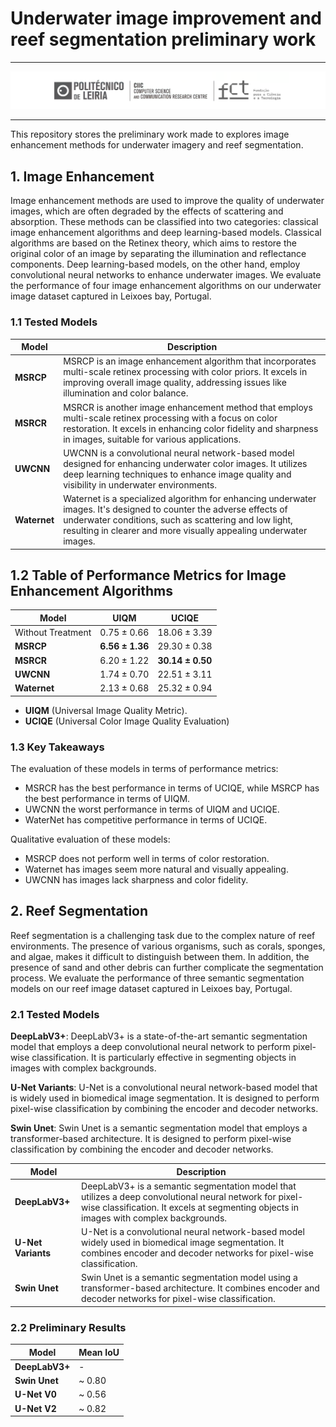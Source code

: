 # Underwater image improvement and reef segmentation preliminary work

---

<p align="center">
<img src="assets/CIIC_logo_v2.png" width="1000px"/>
</p>

---

This repository stores the preliminary work made to explores image enhancement methods for underwater imagery and reef segmentation. 

## 1. Image Enhancement

Image enhancement methods are used to improve the quality of underwater images, which are often degraded by the effects of scattering and absorption. These methods can be classified into two categories: classical image enhancement algorithms and deep learning-based models. Classical algorithms are based on the Retinex theory, which aims to restore the original color of an image by separating the illumination and reflectance components. Deep learning-based models, on the other hand, employ convolutional neural networks to enhance underwater images.
We evaluate the performance of four image enhancement algorithms on our underwater image dataset captured in Leixoes bay, Portugal.

### 1.1 Tested Models

| Model      | Description                                                                                                                    |
|------------|--------------------------------------------------------------------------------------------------------------------------------|
| **MSRCP**  | MSRCP is an image enhancement algorithm that incorporates multi-scale retinex processing with color priors. It excels in improving overall image quality, addressing issues like illumination and color balance.  |
| **MSRCR**  | MSRCR is another image enhancement method that employs multi-scale retinex processing with a focus on color restoration. It excels in enhancing color fidelity and sharpness in images, suitable for various applications. |
| **UWCNN**  | UWCNN is a convolutional neural network-based model designed for enhancing underwater color images. It utilizes deep learning techniques to enhance image quality and visibility in underwater environments.  |
| **Waternet**| Waternet is a specialized algorithm for enhancing underwater images. It's designed to counter the adverse effects of underwater conditions, such as scattering and low light, resulting in clearer and more visually appealing underwater images. |


## 1.2 Table of Performance Metrics for Image Enhancement Algorithms

| Model              | UIQM             | UCIQE            |
|----------------------|------------------|------------------|
| Without Treatment    | $0.75 \pm 0.66$  | $18.06 \pm 3.39$ | 
| **MSRCP**            | **$6.56 \pm 1.36$**  | $29.30 \pm 0.38$ | 
| **MSRCR**            | $6.20 \pm 1.22$  | **$30.14 \pm 0.50$**  | 
| **UWCNN**            | $1.74 \pm 0.70$  | $22.51 \pm 3.11$ | 
| **Waternet**         | $2.13 \pm 0.68$  | $25.32 \pm 0.94$ |

- **UIQM** (Universal Image Quality Metric).
- **UCIQE** (Universal Color Image Quality Evaluation) 

### 1.3 Key Takeaways

The evaluation of these models in terms of performance metrics:
* MSRCR has the best performance in terms of UCIQE, while MSRCP has the best performance in terms of UIQM.
* UWCNN the worst performance in terms of UIQM and UCIQE.
* WaterNet has competitive performance in terms of UCIQE.

Qualitative evaluation of these models:
* MSRCP does not perform well in terms of color restoration.
* Waternet has images seem more natural and visually appealing.
* UWCNN has images lack sharpness and color fidelity.


## 2. Reef Segmentation

Reef segmentation is a challenging task due to the complex nature of reef environments. The presence of various organisms, such as corals, sponges, and algae, makes it difficult to distinguish between them. In addition, the presence of sand and other debris can further complicate the segmentation process. We evaluate the performance of three semantic segmentation models on our reef image dataset captured in Leixoes bay, Portugal.

### 2.1 Tested Models

**DeepLabV3+**: DeepLabV3+ is a state-of-the-art semantic segmentation model that employs a deep convolutional neural network to perform pixel-wise classification. It is particularly effective in segmenting objects in images with complex backgrounds.

**U-Net Variants**: U-Net is a convolutional neural network-based model that is widely used in biomedical image segmentation. It is designed to perform pixel-wise classification by combining the encoder and decoder networks.

**Swin Unet**: Swin Unet is a semantic segmentation model that employs a transformer-based architecture. It is designed to perform pixel-wise classification by combining the encoder and decoder networks.


| Model           | Description                                                                                                                |
|-----------------|----------------------------------------------------------------------------------------------------------------------------|
| **DeepLabV3+**  | DeepLabV3+ is a semantic segmentation model that utilizes a deep convolutional neural network for pixel-wise classification. It excels at segmenting objects in images with complex backgrounds. |
| **U-Net Variants** | U-Net is a convolutional neural network-based model widely used in biomedical image segmentation. It combines encoder and decoder networks for pixel-wise classification. |
| **Swin Unet**   | Swin Unet is a semantic segmentation model using a transformer-based architecture. It combines encoder and decoder networks for pixel-wise classification. |


### 2.2 Preliminary Results

| Model              | Mean IoU             | 
|----------------------|------------------|
| **DeepLabV3+**            | - |
| **Swin Unet**            | ~ $0.80$   |
| **U-Net V0**            | ~ $0.56$  |
| **U-Net V2**            | ~ $0.82$  |

